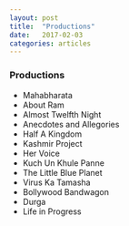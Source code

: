 ```yaml
---
layout: post
title:  "Productions"
date:   2017-02-03
categories: articles
---
```


<h3>Productions</h3>

* Mahabharata
* About Ram
* Almost Twelfth Night
* Anecdotes and Allegories
* Half A Kingdom
* Kashmir Project
* Her Voice
* Kuch Un Khule Panne
* The Little Blue Planet
* Virus Ka Tamasha
* Bollywood Bandwagon
* Durga
* Life in Progress